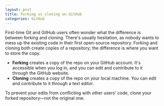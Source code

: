 ```yaml
---
layout: post
title: Forking vs cloning on GitHub
categories: GitHub
---
```


First-time Git and GitHub users often wonder what the difference is between forking and cloning. There's usually hesitation, as nobody wants to mess up the existing code in their first open-source repository. Forking and cloning both create copies of a repository; the difference is where you want to store the copy.

* **Forking** creates a copy of the repo on your GitHub account. It's accessible when you log in, and you can edit and contribute to it through the GitHub website.
* **Cloning** creates a copy of the repo on your local machine. You can edit and contribute to it through a text editor.

To prevent your edits from conflicting with other users' code, clone your forked repository—not the original one.
